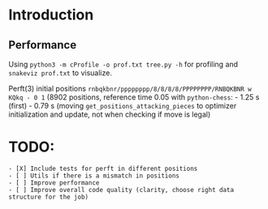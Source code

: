 # Introduction

## Performance

Using `python3 -m cProfile -o prof.txt tree.py -h` for profiling and `snakeviz prof.txt` to
visualize.

Perft(3) initial positions `rnbqkbnr/pppppppp/8/8/8/8/PPPPPPPP/RNBQKBNR w KQkq - 0 1` (8902
positions, reference time 0.05 with `python-chess`: - 1.25 s (first) - 0.79 s (moving
`get_positions_attacking_pieces` to optimizer initialization and update, not when checking if move
is legal)

# TODO:

    - [X] Include tests for perft in different positions
    - [ ] Utils if there is a mismatch in positions
    - [ ] Improve performance
    - [ ] Improve overall code quality (clarity, choose right data structure for the job)
